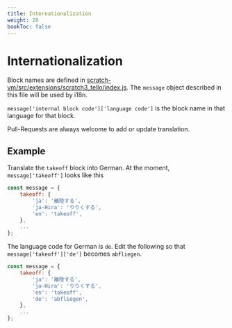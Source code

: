 ```yaml
---
title: Internationalization
weight: 20
bookToc: false
---
```


# Internationalization
Block names are defined in [scratch-vm/src/extensions/scratch3_tello/index.js](https://github.com/kebhr/scratch3-tello/blob/master/scratch-vm/src/extensions/scratch3_tello/index.js). The `message` object described in this file will be used by i18n.

`message['internal block code']['language code']` is the block name in that language for that block.

Pull-Requests are always welcome to add or update translation.

## Example
Translate the `takeoff` block into German. At the moment, `message['takeoff']` looks like this

```javascript
const message = {
    takeoff: {
        'ja': '離陸する',
        'ja-Hira': 'りりくする',
        'en': 'takeoff',
    },
    ...
};
```

The language code for German is `de`. Edit the following so that `message['takeoff']['de']` becomes `abfliegen`.

```javascript
const message = {
    takeoff: {
        'ja': '離陸する',
        'ja-Hira': 'りりくする',
        'en': 'takeoff',
        'de': 'abfliegen',
    },
    ...
};
```
